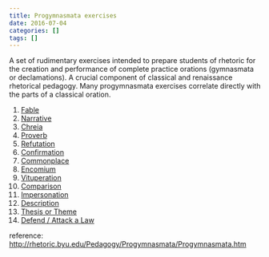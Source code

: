 ```yaml
---
title: Progymnasmata exercises
date: 2016-07-04
categories: []
tags: []
---
```


A set of rudimentary exercises intended to prepare students of rhetoric for the creation and performance of complete practice orations (gymnasmata or declamations). A crucial component of classical and renaissance rhetorical pedagogy. Many progymnasmata exercises correlate directly with the parts of a classical oration.

1. [Fable][1]
2. [Narrative][2]
3. [Chreia][3]
4. [Proverb][4]
5. [Refutation][5]
6. [Confirmation][6]
7. [Commonplace][7]
8. [Encomium][8]
9. [Vituperation][9]
10. [Comparison][10]
11. [Impersonation][11]
12. [Description][12]
13. [Thesis or Theme][13]
14. [Defend / Attack a Law][14]

reference: <http://rhetoric.byu.edu/Pedagogy/Progymnasmata/Progymnasmata.htm>

[1]: http://rhetoric.byu.edu/Pedagogy/Progymnasmata/Fable.htm
[2]: http://rhetoric.byu.edu/Pedagogy/Progymnasmata/Narration.htm
[3]: http://rhetoric.byu.edu/Pedagogy/Progymnasmata/Chreia.htm
[4]: http://rhetoric.byu.edu/Pedagogy/Progymnasmata/Proverb.htm
[5]: http://rhetoric.byu.edu/Pedagogy/Progymnasmata/Refutation.htm
[6]: http://rhetoric.byu.edu/Pedagogy/Progymnasmata/Confirmation.htm
[7]: http://rhetoric.byu.edu/Pedagogy/Progymnasmata/Commonplace.htm
[8]: http://rhetoric.byu.edu/Pedagogy/Progymnasmata/Encomium.htm
[9]: http://rhetoric.byu.edu/Pedagogy/Progymnasmata/Vituperation.htm
[10]: http://rhetoric.byu.edu/Pedagogy/Progymnasmata/Comparison.htm
[11]: http://rhetoric.byu.edu/Pedagogy/Progymnasmata/Impersonation.htm
[12]: http://rhetoric.byu.edu/Pedagogy/Progymnasmata/Description.htm
[13]: http://rhetoric.byu.edu/Pedagogy/Progymnasmata/Thesis.htm
[14]: http://rhetoric.byu.edu/Pedagogy/Progymnasmata/Law.htm
[15]: http://rhetoric.byu.edu/
